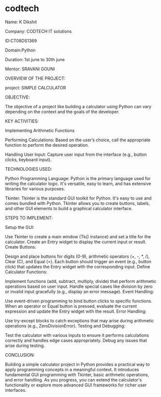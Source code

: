 # codtech
Name: K Dikshit

Company: CODTECH IT solutions

ID:CT08DS1369

Domain:Python

Duration: 1st june to 30th june

Mentor: SRAVANI GOUNI

OVERVIEW OF THE PROJECT: 


project: SIMPLE CALCULATOR

OBJECTIVE:

The objective of a project like building a calculator using Python can vary depending on the context and the goals of the developer.

KEY ACTIVITIES:

Implementing Arithmetic Functions

Performing Calculations: Based on the user’s choice, call the appropriate function to perform the desired operation.

Handling User Input: Capture user input from the interface (e.g., button clicks, keyboard input).

TECHNOLOGIES USED:

Python Programming Language: Python is the primary language used for writing the calculator logic. It's versatile, easy to learn, and has extensive libraries for various purposes.

Tkinter: Tkinter is the standard GUI toolkit for Python. It's easy to use and comes bundled with Python. Tkinter allows you to create buttons, labels, and other GUI elements to build a graphical calculator interface.

STEPS TO IMPLEMENT:

Setup the GUI:

Use Tkinter to create a main window (Tk() instance) and set a title for the calculator. Create an Entry widget to display the current input or result. Create Buttons:

Design and place buttons for digits (0-9), arithmetic operators (+, -, *, /), Clear (C), and Equal (=). Each button should trigger an event (e.g., button click) that updates the Entry widget with the corresponding input. Define Calculator Functions:

Implement functions (add, subtract, multiply, divide) that perform arithmetic operations based on user input. Handle special cases like division by zero or invalid input gracefully (e.g., display an error message). Event Handling:

Use event-driven programming to bind button clicks to specific functions. When an operator or Equal button is pressed, evaluate the current expression and update the Entry widget with the result. Error Handling:

Use try-except blocks to catch exceptions that may arise during arithmetic operations (e.g., ZeroDivisionError). Testing and Debugging:

Test the calculator with various inputs to ensure it performs calculations correctly and handles edge cases appropriately. Debug any issues that arise during testing.

CONCLUSION:

Building a simple calculator project in Python provides a practical way to apply programming concepts in a meaningful context. It introduces fundamental GUI programming with Tkinter, basic arithmetic operations, and error handling. As you progress, you can extend the calculator's functionality or explore more advanced GUI frameworks for richer user interfaces.
